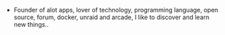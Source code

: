 - Founder of alot apps, lover of technology, programming language, open source, forum, docker, unraid and arcade, I like to discover and learn new things..
  <br>























































































































































































































































































































































































































































































































































































































































































































































































































































































